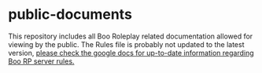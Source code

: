 # public-documents

This repository includes all Boo Roleplay related documentation allowed for viewing by the public.
The Rules file is probably not updated to the latest version, [please check the google docs for up-to-date information regarding Boo RP server rules.](https://docs.google.com/document/d/1akRAKFB3VykuF4dRqxYQyjLKNqtiwLAIbxXfaj0VsU4/edit?usp=sharing)
